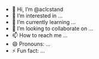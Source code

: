 - 👋 Hi, I’m @aclcstand
- 👀 I’m interested in ...
- 🌱 I’m currently learning ...
- 💞️ I’m looking to collaborate on ...
- 📫 How to reach me ...
- 😄 Pronouns: ...
- ⚡ Fun fact: ...

<!---
aclcstand/aclcstand is a ✨ special ✨ repository because its `README.md` (this file) appears on your GitHub profile.
You can click the Preview link to take a look at your changes.
--->
